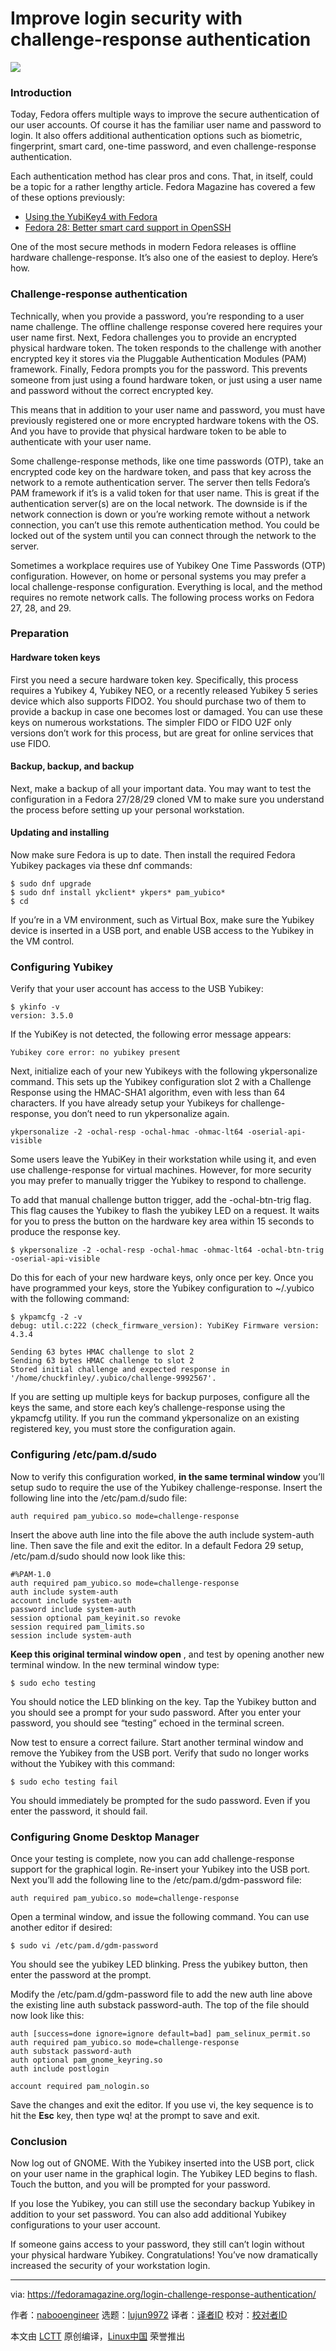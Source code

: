 Improve login security with challenge-response authentication
======

![](https://fedoramagazine.org/wp-content/uploads/2018/10/challenge-response-816x345.png)

### Introduction

Today, Fedora offers multiple ways to improve the secure authentication of our user accounts. Of course it has the familiar user name and password to login. It also offers additional authentication options such as biometric, fingerprint, smart card, one-time password, and even challenge-response authentication.

Each authentication method has clear pros and cons. That, in itself, could be a topic for a rather lengthy article. Fedora Magazine has covered a few of these options previously:


+ [Using the YubiKey4 with Fedora][1]
+ [Fedora 28: Better smart card support in OpenSSH][2]


One of the most secure methods in modern Fedora releases is offline hardware challenge-response. It’s also one of the easiest to deploy. Here’s how.

### Challenge-response authentication

Technically, when you provide a password, you’re responding to a user name challenge. The offline challenge response covered here requires your user name first. Next, Fedora challenges you to provide an encrypted physical hardware token. The token responds to the challenge with another encrypted key it stores via the Pluggable Authentication Modules (PAM) framework. Finally, Fedora prompts you for the password. This prevents someone from just using a found hardware token, or just using a user name and password without the correct encrypted key.

This means that in addition to your user name and password, you must have previously registered one or more encrypted hardware tokens with the OS. And you have to provide that physical hardware token to be able to authenticate with your user name.

Some challenge-response methods, like one time passwords (OTP), take an encrypted code key on the hardware token, and pass that key across the network to a remote authentication server. The server then tells Fedora’s PAM framework if it’s is a valid token for that user name. This is great if the authentication server(s) are on the local network. The downside is if the network connection is down or you’re working remote without a network connection, you can’t use this remote authentication method. You could be locked out of the system until you can connect through the network to the server.

Sometimes a workplace requires use of Yubikey One Time Passwords (OTP) configuration. However, on home or personal systems you may prefer a local challenge-response configuration. Everything is local, and the method requires no remote network calls. The following process works on Fedora 27, 28, and 29.

### Preparation

#### Hardware token keys

First you need a secure hardware token key. Specifically, this process requires a Yubikey 4, Yubikey NEO, or a recently released Yubikey 5 series device which also supports FIDO2. You should purchase two of them to provide a backup in case one becomes lost or damaged. You can use these keys on numerous workstations. The simpler FIDO or FIDO U2F only versions don’t work for this process, but are great for online services that use FIDO.

#### Backup, backup, and backup

Next, make a backup of all your important data. You may want to test the configuration in a Fedora 27/28/29 cloned VM to make sure you understand the process before setting up your personal workstation.

#### Updating and installing

Now make sure Fedora is up to date. Then install the required Fedora Yubikey packages via these dnf commands:

```
$ sudo dnf upgrade
$ sudo dnf install ykclient* ykpers* pam_yubico*
$ cd
```

If you’re in a VM environment, such as Virtual Box, make sure the Yubikey device is inserted in a USB port, and enable USB access to the Yubikey in the VM control.

### Configuring Yubikey

Verify that your user account has access to the USB Yubikey:

```
$ ykinfo -v
version: 3.5.0
```

If the YubiKey is not detected, the following error message appears:

```
Yubikey core error: no yubikey present
```

Next, initialize each of your new Yubikeys with the following ykpersonalize command. This sets up the Yubikey configuration slot 2 with a Challenge Response using the HMAC-SHA1 algorithm, even with less than 64 characters. If you have already setup your Yubikeys for challenge-response, you don’t need to run ykpersonalize again.

```
ykpersonalize -2 -ochal-resp -ochal-hmac -ohmac-lt64 -oserial-api-visible
```

Some users leave the YubiKey in their workstation while using it, and even use challenge-response for virtual machines. However, for more security you may prefer to manually trigger the Yubikey to respond to challenge.

To add that manual challenge button trigger, add the -ochal-btn-trig flag. This flag causes the Yubikey to flash the yubikey LED on a request. It waits for you to press the button on the hardware key area within 15 seconds to produce the response key.

```
$ ykpersonalize -2 -ochal-resp -ochal-hmac -ohmac-lt64 -ochal-btn-trig -oserial-api-visible
```

Do this for each of your new hardware keys, only once per key. Once you have programmed your keys, store the Yubikey configuration to ~/.yubico with the following command:

```
$ ykpamcfg -2 -v
debug: util.c:222 (check_firmware_version): YubiKey Firmware version: 4.3.4

Sending 63 bytes HMAC challenge to slot 2
Sending 63 bytes HMAC challenge to slot 2
Stored initial challenge and expected response in '/home/chuckfinley/.yubico/challenge-9992567'.
```

If you are setting up multiple keys for backup purposes, configure all the keys the same, and store each key’s challenge-response using the ykpamcfg utility. If you run the command ykpersonalize on an existing registered key, you must store the configuration again.

### Configuring /etc/pam.d/sudo

Now to verify this configuration worked, **in the same terminal window** you’ll setup sudo to require the use of the Yubikey challenge-response. Insert the following line into the /etc/pam.d/sudo file:

```
auth required pam_yubico.so mode=challenge-response
```

Insert the above auth line into the file above the auth include system-auth line. Then save the file and exit the editor. In a default Fedora 29 setup, /etc/pam.d/sudo should now look like this:

```
#%PAM-1.0
auth required pam_yubico.so mode=challenge-response
auth include system-auth
account include system-auth
password include system-auth
session optional pam_keyinit.so revoke
session required pam_limits.so
session include system-auth
```

**Keep this original terminal window open** , and test by opening another new terminal window. In the new terminal window type:

```
$ sudo echo testing
```

You should notice the LED blinking on the key. Tap the Yubikey button and you should see a prompt for your sudo password. After you enter your password, you should see “testing” echoed in the terminal screen.

Now test to ensure a correct failure. Start another terminal window and remove the Yubikey from the USB port. Verify that sudo no longer works without the Yubikey with this command:

```
$ sudo echo testing fail
```

You should immediately be prompted for the sudo password. Even if you enter the password, it should fail.

### Configuring Gnome Desktop Manager

Once your testing is complete, now you can add challenge-response support for the graphical login. Re-insert your Yubikey into the USB port. Next you’ll add the following line to the /etc/pam.d/gdm-password file:

```
auth required pam_yubico.so mode=challenge-response
```

Open a terminal window, and issue the following command. You can use another editor if desired:

```
$ sudo vi /etc/pam.d/gdm-password
```

You should see the yubikey LED blinking. Press the yubikey button, then enter the password at the prompt.

Modify the /etc/pam.d/gdm-password file to add the new auth line above the existing line auth substack password-auth. The top of the file should now look like this:

```
auth [success=done ignore=ignore default=bad] pam_selinux_permit.so
auth required pam_yubico.so mode=challenge-response
auth substack password-auth
auth optional pam_gnome_keyring.so
auth include postlogin

account required pam_nologin.so
```

Save the changes and exit the editor. If you use vi, the key sequence is to hit the **Esc** key, then type wq! at the prompt to save and exit.

### Conclusion

Now log out of GNOME. With the Yubikey inserted into the USB port, click on your user name in the graphical login. The Yubikey LED begins to flash. Touch the button, and you will be prompted for your password.

If you lose the Yubikey, you can still use the secondary backup Yubikey in addition to your set password. You can also add additional Yubikey configurations to your user account.

If someone gains access to your password, they still can’t login without your physical hardware Yubikey. Congratulations! You’ve now dramatically increased the security of your workstation login.

--------------------------------------------------------------------------------

via: https://fedoramagazine.org/login-challenge-response-authentication/

作者：[nabooengineer][a]
选题：[lujun9972][b]
译者：[译者ID](https://github.com/译者ID)
校对：[校对者ID](https://github.com/校对者ID)

本文由 [LCTT](https://github.com/LCTT/TranslateProject) 原创编译，[Linux中国](https://linux.cn/) 荣誉推出

[a]: https://fedoramagazine.org/author/nabooengineer/
[b]: https://github.com/lujun9972
[1]: https://fedoramagazine.org/using-the-yubikey4-with-fedora/
[2]: https://fedoramagazine.org/fedora-28-better-smart-card-support-openssh/

